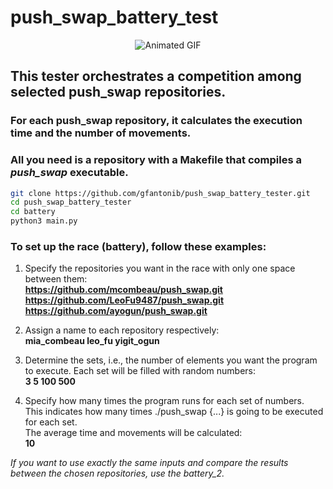 # push_swap_battery_test

<div align="center">
  <img src="https://media0.giphy.com/media/xTgeJ2osZDHtVjtGXC/giphy.gif?cid=ecf05e47qsgycy8ndsysxie9wyszu4w47tzajx34iie59qac&ep=v1_gifs_search&rid=giphy.gif&ct=g.gif" alt="Animated GIF">
</div>

## This tester orchestrates a competition among selected push_swap repositories.
### For each push_swap repository, it calculates the execution time and the number of movements.
### All you need is a repository with a Makefile that compiles a *push_swap* executable.
```sh
git clone https://github.com/gfantonib/push_swap_battery_tester.git
cd push_swap_battery_tester
cd battery
python3 main.py
```
### To set up the race (battery), follow these examples:

1. Specify the repositories you want in the race with only one space between them:\
**https://github.com/mcombeau/push_swap.git https://github.com/LeoFu9487/push_swap.git https://github.com/ayogun/push_swap.git**

2. Assign a name to each repository respectively:\
**mia_combeau leo_fu yigit_ogun**

3. Determine the sets, i.e., the number of elements you want the program to execute. Each set will be filled with random numbers:\
**3 5 100 500**

4. Specify how many times the program runs for each set of numbers.\
This indicates how many times ./push_swap {...} is going to be executed for each set.\
The average time and movements will be calculated:\
**10**

*If you want to use exactly the same inputs and compare the results between the chosen repositories, use the battery_2.*

